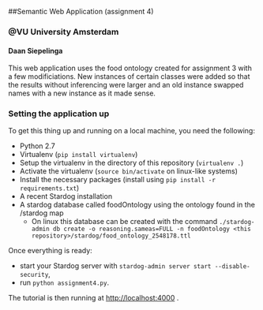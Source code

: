##Semantic Web Application (assignment 4)
### @VU University Amsterdam
#### Daan Siepelinga

This web application uses the food ontology created for assignment 3 with a few modificiations. New instances of certain classes were added so that the results without inferencing were larger and an old instance swapped names with a new instance as it made sense.

### Setting the application up

To get this thing up and running on a local machine, you need the following:

* Python 2.7
* Virtualenv (`pip install virtualenv`)
* Setup the virtualenv in the directory of this repository (`virtualenv .`)
* Activate the virtualenv (`source bin/activate` on linux-like systems)
* Install the necessary packages (install using `pip install -r requirements.txt`)
* A recent Stardog installation
* A stardog database called foodOntology using the ontology found in the /stardog map
	* On linux this database can be created with the command `./stardog-admin db create -o reasoning.sameas=FULL -n foodOntology <this repository>/stardog/food_ontology_2548178.ttl`

Once everything is ready:

* start your Stardog server with `stardog-admin server start --disable-security`,
* run `python assignment4.py`.

The tutorial is then running at <http://localhost:4000> .
